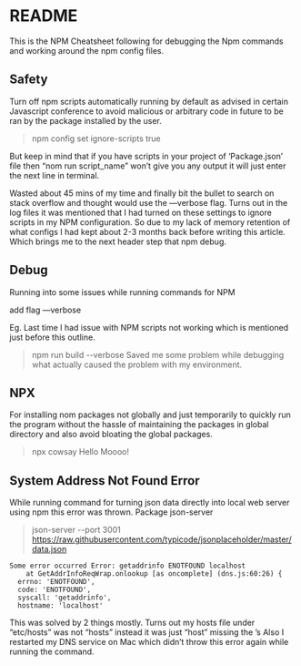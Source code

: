 # README

This is the NPM Cheatsheet following for debugging the Npm commands and working around the npm config files.


## Safety

Turn off npm scripts automatically running by default as advised in certain Javascript conference  to avoid malicious or arbitrary code in future to be ran by the package installed by the user.


> npm config set ignore-scripts true

But keep in mind that if you have scripts in your project of ‘Package.json’ file then “nom run script_name” won’t give you any output it will just enter the next line in terminal.

Wasted about 45 mins of my time and finally bit the bullet to search on stack overflow and thought would use the —verbose flag.
Turns out in the log files it was mentioned that I had turned on these settings to ignore scripts in my NPM configuration.
So due to my lack of memory retention of what configs I had kept about 2-3 months back before writing this article.
Which brings me to the next header step that npm debug.


## Debug

Running into some issues while running commands for NPM

add flag —verbose

Eg. Last time I had issue with NPM scripts not working which is mentioned just before this outline.

> npm run build --verbose
Saved me some problem while debugging what actually caused the problem with my environment.


## NPX

For installing nom packages not globally and just temporarily to quickly run the program without the hassle of maintaining the packages in global directory and also avoid bloating the global packages.

> npx cowsay Hello Moooo!


## System Address Not Found Error

While running command for turning json data directly into local web server using npm this error was thrown.
Package json-server
> json-server --port 3001 https://raw.githubusercontent.com/typicode/jsonplaceholder/master/data.json

```
Some error occurred Error: getaddrinfo ENOTFOUND localhost
    at GetAddrInfoReqWrap.onlookup [as oncomplete] (dns.js:60:26) {
  errno: 'ENOTFOUND',
  code: 'ENOTFOUND',
  syscall: 'getaddrinfo',
  hostname: 'localhost'
  ```
  
  This was solved by 2 things mostly.
  Turns out my hosts file under “etc/hosts” was not “hosts” instead it was just “host” missing the ’s
  Also I restarted my DNS service on Mac which didn’t throw this error again while running the command.


